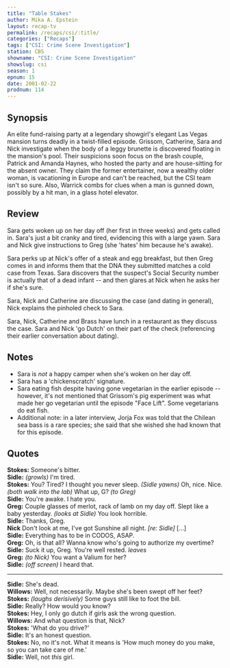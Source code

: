 ```yaml
---
title: "Table Stakes"
author: Mika A. Epstein
layout: recap-tv
permalink: /recaps/csi/:title/
categories: ["Recaps"]
tags: ["CSI: Crime Scene Investigation"]
station: CBS
showname: "CSI: Crime Scene Investigation"
showslug: csi
season: 1
epnum: 15
date: 2001-02-22
prodnum: 114  
---
```


## Synopsis

An elite fund-raising party at a legendary showgirl's elegant Las Vegas mansion turns deadly in a twist-filled episode. Grissom, Catherine, Sara and Nick investigate when the body of a leggy brunette is discovered floating in the mansion's pool. Their suspicions soon focus on the brash couple, Patrick and Amanda Haynes, who hosted the party and are house-sitting for the absent owner. They claim the former entertainer, now a wealthy older woman, is vacationing in Europe and can't be reached, but the CSI team isn't so sure. Also, Warrick combs for clues when a man is gunned down, possibly by a hit man, in a glass hotel elevator.

## Review

Sara gets woken up on her day off (her first in three weeks) and gets called in. Sara's just a bit cranky and tired, evidencing this with a large yawn. Sara and Nick give instructions to Greg (she 'hates' him because he's awake).

Sara perks up at Nick's offer of a steak and egg breakfast, but then Greg comes in and informs them that the DNA they submitted matches a cold case from Texas. Sara discovers that the suspect's Social Security number is actually that of a dead infant -- and then glares at Nick when he asks her if she's sure.

Sara, Nick and Catherine are discussing the case (and dating in general), Nick explains the pinholed check to Sara.

Sara, Nick, Catherine and Brass have lunch in a restaurant as they discuss the case. Sara and Nick 'go Dutch' on their part of the check (referencing their earlier conversation about dating).

## Notes

* Sara is _not_ a happy camper when she's woken on her day off.  
* Sara has a 'chickenscratch' signature.  
* Sara eating fish despite having gone vegetarian in the earlier episode -- however, it's not mentioned that Grissom's pig experiment was what made her go vegetarian until the episode "Face Lift". Some vegetarians do eat fish.  
* Additional note: in a later interview, Jorja Fox was told that the Chilean sea bass is a rare species; she said that she wished she had known that for this episode.

## Quotes

**Stokes:** Someone's bitter.  
**Sidle:** _(growls)_ I'm tired.  
**Stokes:** You? Tired? I thought you never sleep. _(Sidle yawns)_ Oh, nice. Nice. _(both walk into the lab)_ What up, G? _(to Greg)_  
**Sidle:** You're awake. I hate you.  
**Greg:** Couple glasses of merlot, rack of lamb on my day off. Slept like a baby yesterday. _(looks at Sidle)_ You look horrible.  
**Sidle:** Thanks, Greg.  
**Nick** Don't look at me, I've got Sunshine all night. _[re: Sidle]_ [...]  
**Sidle:** Everything has to be in CODOS, ASAP.  
**Greg:** Oh, is that all? Wanna know who's going to authorize my overtime?  
**Sidle:** Suck it up, Greg. You're well rested. _leaves_  
**Greg:** _(to Nick)_ You want a Valium for her?  
**Sidle:** _(off screen)_ I heard that.  

- - -

**Sidle:** She's dead.  
**Willows:** Well, not necessarily. Maybe she's been swept off her feet?  
**Stokes:** _(laughs derisively)_ Some guys still like to foot the bill.  
**Sidle:** Really? How would you know?  
**Stokes:** Hey, I only go dutch if girls ask the wrong question.  
**Willows:** And what question is that, Nick?  
**Stokes:** 'What do you drive?'  
**Sidle:** It's an honest question.  
**Stokes:** No, no it's not. What it means is 'How much money do you make, so you can take care of me.'  
**Sidle:** Well, not _this_ girl.

